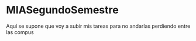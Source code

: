 # MIASegundoSemestre

Aquí se supone que voy a subir mis tareas para no andarlas perdiendo entre las compus

